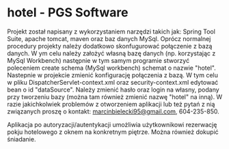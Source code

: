 # hotel - PGS Software

Projekt został napisany z wykorzystaniem narzędzi takich jak: Spring Tool Suite, apache tomcat, maven oraz baz danych MySql. Oprócz normalnej procedury projekty należy dodatkowo skonfugurować połączenie z bazą danych. W ym celu należy założyć własną bazę danych (np. korzystając z MySql Workbench) następnie w tym samym programie stworzyć poleceniem create schema (MySql workbench) schemat o nazwie "hotel". Nastepnie w projekcie zmienić konfigurację połączenia z bazą. W tym celu w pliku DispatcherServlet-context.xml oraz security-context.xml edytować bean o id "dataSource". Należy zmienić hasło oraz login na własny, podany przy tworzeniu bazy (można tam również zmienić nazwę "hotel" na inną). W razie jakichkolwiek problemów z otworzeniem aplikacji lub też pytań z nią związanych proszę o kontakt: marcinbielecki95@gmail.com, 604-235-850. 

Aplikacja po autoryzacji/autentykacji umożliwia użytkownikowi rezerwację pokju hotelowego z oknem na konkretnym piętrze. Można również dokupić śniadanie. 
